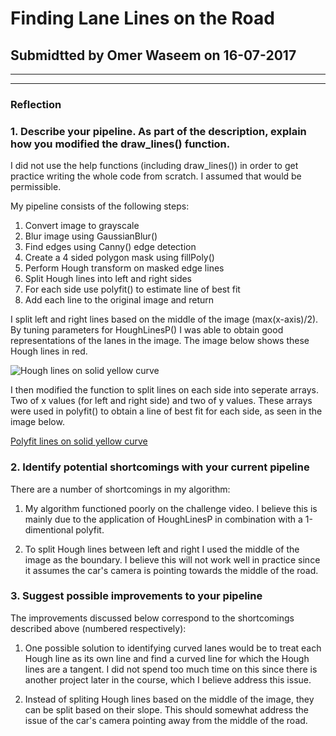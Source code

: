 # **Finding Lane Lines on the Road** 

## Submidtted by Omer Waseem on 16-07-2017

---

[//]: # (Image References)

[image1]: ./test_image_output/hough_lines/solidYellowCurve.jpg "Hough lines on solid yellow curve"

[image2]: ./test_image_output/polyfit_lines/solidYellowCurve.jpg "Polyfit lines on solid yellow curve"

---

### Reflection

### 1. Describe your pipeline. As part of the description, explain how you modified the draw_lines() function.

I did not use the help functions (including draw_lines()) in order to get practice writing the whole code from scratch. I assumed that would be permissible. 

My pipeline consists of the following steps:
1. Convert image to grayscale
2. Blur image using GaussianBlur()
3. Find edges using Canny() edge detection
4. Create a 4 sided polygon mask using fillPoly()
5. Perform Hough transform on masked edge lines
6. Split Hough lines into left and right sides
7. For each side use polyfit() to estimate line of best fit
8. Add each line to the original image and return

I split left and right lines based on the middle of the image (max(x-axis)/2). By tuning parameters for HoughLinesP() I was able to obtain good representations of the lanes in the image. The image below shows these Hough lines in red.

![Hough lines on solid yellow curve][image1]

I then modified the function to split lines on each side into seperate arrays. Two of x values (for left and right side) and two of y values. These arrays were used in polyfit() to obtain a line of best fit for each side, as seen in the image below.

[Polyfit lines on solid yellow curve][image2]


### 2. Identify potential shortcomings with your current pipeline

There are a number of shortcomings in my algorithm:

1) My algorithm functioned poorly on the challenge video. I believe this is mainly due to the application of HoughLinesP in combination with a 1-dimentional polyfit. 

2) To split Hough lines between left and right I used the middle of the image as the boundary. I believe this will not work well in practice since it assumes the car's camera is pointing towards the middle of the road.

### 3. Suggest possible improvements to your pipeline

The improvements discussed below correspond to the shortcomings described above (numbered respectively):

1) One possible solution to identifying curved lanes would be to treat each Hough line as its own line and find a curved line for which the Hough lines are a tangent. I did not spend too much time on this since there is another project later in the course, which I believe address this issue.

2) Instead of spliting Hough lines based on the middle of the image, they can be split based on their slope. This should somewhat address the issue of the car's camera pointing away from the middle of the road.
